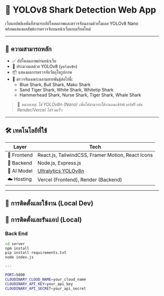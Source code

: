 # 🦈 YOLOv8 Shark Detection Web App

เว็บแอปพลิเคชันที่สามารถอัปโหลดภาพและตรวจจับฉลามด้วยโมเดล YOLOv8 Nano  
พร้อมแสดงผลลัพธ์การตรวจจับบนหน้าเว็บแบบเรียลไทม์

---

## 📸 ความสามารถหลัก
- ✅ อัปโหลดภาพผ่านหน้าเว็บ
- 🧠 ประมวลผลด้วย YOLOv8 (`yolov8n`)
- 📦 แสดงผลการตรวจจับวัตถุในรูปภาพ
- 🦈 ตรวจจับเฉพาะฉลามสายพันธุ์ต่อไปนี้:
  - Blue Shark, Bull Shark, Mako Shark  
  - Sand Tiger Shark, White Shark, Whitetip Shark  
  - Hammerhead Shark, Nurse Shark, Tiger Shark, Whale Shark

> 📝 *หมายเหตุ: ใช้ YOLOv8n (Nano) เพื่อให้สามารถใช้งานบนเซิร์ฟเวอร์ฟรี เช่น Render/Vercel ได้รวดเร็ว*

---

## 🛠️ เทคโนโลยีที่ใช้

| Layer | Tech |
|-------|------|
| 🎨 Frontend | React.js, TailwindCSS, Framer Motion, React Icons |
| 🧪 Backend | Node.js, Express.js |
| 🧠 AI Model | [Ultralytics YOLOv8n](https://github.com/ultralytics/ultralytics) |
| ☁️ Hosting | Vercel (Frontend), Render (Backend) |

---

## 🧪 การติดตั้งและใช้งาน (Local Dev)

## 🚀 การติดตั้งและรันแอป (Local)
### Back End
```bash
cd server
npm install
pip install requirements.txt
node index.js

---

PORT=5000
CLOUDINARY_CLOUD_NAME=your_cloud_name
CLOUDINARY_API_KEY=your_api_key
CLOUDINARY_API_SECRET=your_api_secret